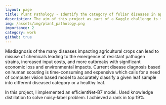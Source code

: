 ```yaml
---
layout: page
title: Plant Pathology - Identify the category of foliar diseases in apple trees
description: The aim of this project as part of a Kaggle challenge is to develop computer vision based models to accurately classify a given leaf sample into different diseased category or a healthy leaf.
img: /assets/img/plant_pathology.png
importance: 2
category: work
github: true
---
```


Misdiagnosis of the many diseases impacting agricultural crops can lead to misuse of chemicals leading to the emergence of resistant pathogen strains, increased input costs, and more outbreaks with significant economic loss and environmental impacts. Current disease diagnosis based on human scouting is time-consuming and expensive which calls for a need of computer vision based model to accurately classify a given leaf sample into different diseased category or a healthy leaf.

In this project, I implemented an efficientNet-B7 model. Used knowledge distillation to solve noisy-label problem. I achieved a rank in top 19%.

